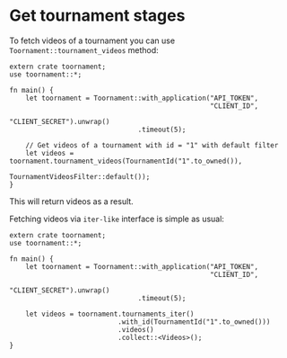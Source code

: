 # Get tournament stages

To fetch videos of a tournament you can use `Toornament::tournament_videos` method:

```rust,no_run
extern crate toornament;
use toornament::*;

fn main() {
    let toornament = Toornament::with_application("API_TOKEN",
                                                  "CLIENT_ID",
                                                  "CLIENT_SECRET").unwrap()
                                .timeout(5);

    // Get videos of a tournament with id = "1" with default filter
    let videos = toornament.tournament_videos(TournamentId("1".to_owned()),
                                              TournamentVideosFilter::default());
}
```

This will return videos as a result.

Fetching videos via `iter-like` interface is simple as usual:

```rust,no_run
extern crate toornament;
use toornament::*;

fn main() {
    let toornament = Toornament::with_application("API_TOKEN",
                                                  "CLIENT_ID",
                                                  "CLIENT_SECRET").unwrap()
                                .timeout(5);

    let videos = toornament.tournaments_iter()
                           .with_id(TournamentId("1".to_owned()))
                           .videos()
                           .collect::<Videos>();
}
```
